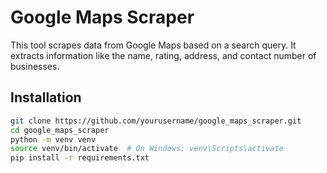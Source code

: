 # Google Maps Scraper

This tool scrapes data from Google Maps based on a search query. It extracts information like the name, rating, address, and contact number of businesses.

## Installation

```bash
git clone https://github.com/yourusername/google_maps_scraper.git
cd google_maps_scraper
python -m venv venv
source venv/bin/activate  # On Windows: venv\Scripts\activate
pip install -r requirements.txt
